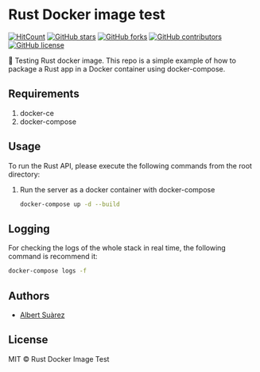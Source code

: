 # Rust Docker image test

[![HitCount](http://hits.dwyl.io/AlbertSuarez/rust-docker-image-test.svg)](http://hits.dwyl.io/AlbertSuarez/rust-docker-image-test)
[![GitHub stars](https://img.shields.io/github/stars/AlbertSuarez/rust-docker-image-test.svg)](https://GitHub.com/AlbertSuarez/rust-docker-image-test/stargazers/)
[![GitHub forks](https://img.shields.io/github/forks/AlbertSuarez/rust-docker-image-test.svg)](https://GitHub.com/AlbertSuarez/rust-docker-image-test/network/)
[![GitHub contributors](https://img.shields.io/github/contributors/AlbertSuarez/rust-docker-image-test.svg)](https://GitHub.com/AlbertSuarez/rust-docker-image-test/graphs/contributors/)
[![GitHub license](https://img.shields.io/github/license/AlbertSuarez/rust-docker-image-test.svg)](https://github.com/AlbertSuarez/rust-docker-image-test/blob/master/LICENSE)

🐳 Testing Rust docker image. This repo is a simple example of how to package a Rust app in a Docker container using docker-compose.

## Requirements

1. docker-ce
2. docker-compose

## Usage

To run the Rust API, please execute the following commands from the root directory:

1. Run the server as a docker container with docker-compose

    ```bash
    docker-compose up -d --build
    ```

## Logging

For checking the logs of the whole stack in real time, the following command is recommend it:

```bash
docker-compose logs -f
```

## Authors

- [Albert Suàrez](https://github.com/AlbertSuarez)

## License

MIT © Rust Docker Image Test
